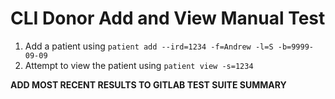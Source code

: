 # CLI Donor Add and View Manual Test

1. Add a patient using `patient add --ird=1234 -f=Andrew -l=S -b=9999-09-09`
2. Attempt to view the patient using `patient view -s=1234`

**ADD MOST RECENT RESULTS TO GITLAB TEST SUITE SUMMARY**
